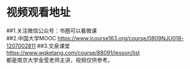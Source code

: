 # **视频观看地址**
##1.关注微信公众号：书圈可以看微课  
##2.中国大学MOOC   https://www.icourse163.org/course/0809NJU018-1207002811
##3.文泉课堂  https://www.wqketang.com/course/88091/lesson/list  
都是南京大学金莹老师主讲，视频仅供参考。  